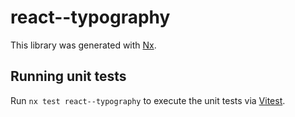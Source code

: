 # react--typography

This library was generated with [Nx](https://nx.dev).

## Running unit tests

Run `nx test react--typography` to execute the unit tests via [Vitest](https://vitest.dev/).
